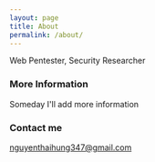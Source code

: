 ```yaml
---
layout: page
title: About
permalink: /about/
---
```


Web Pentester, Security Researcher

### More Information

Someday I'll add more information

### Contact me

[nguyenthaihung347@gmail.com](mailto:nguyenthaihung347@gmail.com)
